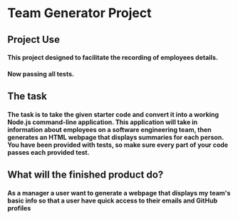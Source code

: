 # Team Generator Project

## Project Use

#### This project designed to facilitate the recording of employees details.
#### Now passing all tests.

## The task
#### The task is to take the given starter code and convert it into a working Node.js command-line application. This application will take in information about employees on a software engineering team, then generates an HTML webpage that displays summaries for each person. You have been provided with tests, so make sure every part of your code passes each provided test.

## What will the finished product do?
#### As a manager a user want to generate a webpage that displays my team's basic info so that a user have quick access to their emails and GitHub profiles

